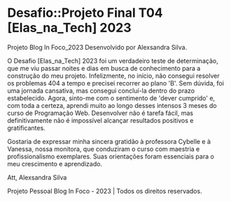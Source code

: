 # Desafio::Projeto Final T04 [Elas_na_Tech] 2023  

Projeto Blog In Foco_2023 Desenvolvido por Alexsandra Silva.

O Desafio [Elas_na_Tech] 2023 foi um verdadeiro teste de determinação, que me viu passar noites e dias em busca de conhecimento para a construção do meu projeto. Infelizmente, no início, não consegui resolver os problemas 404 a tempo e precisei recorrer ao plano 'B'. Sem dúvida, foi uma jornada cansativa, mas consegui concluí-la dentro do prazo estabelecido. Agora, sinto-me com o sentimento de 'dever cumprido' e, com toda a certeza, aprendi muito ao longo desses intensos 3 meses do curso de Programação Web. Desenvolver não é tarefa fácil, mas definitivamente não é impossível alcançar resultados positivos e gratificantes.

Gostaria de expressar minha sincera gratidão à professora Cybelle e à Vanessa, nossa monitora, que conduziram o curso com maestria e profissionalismo exemplares. Suas orientações foram essenciais para o meu crescimento e aprendizado.

Att,
Alexsandra Silva

Projeto Pessoal Blog In Foco - 2023 | Todos os direitos reservados. 
